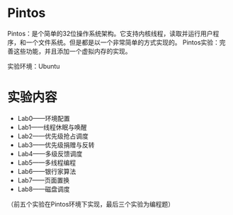 # Pintos

Pintos：是个简单的32位操作系统架构。它支持内核线程，读取并运行用户程序，和一个文件系统。但是都是以一个非常简单的方式实现的。
Pintos实验：完善这些功能，并且添加一个虚拟内存的实现。

实验环境：Ubuntu



# 实验内容

* Lab0——环境配置
* Lab1——线程休眠与唤醒
* Lab2——优先级抢占调度
* Lab3——优先级捐赠与反转
* Lab4——多级反馈调度
* Lab5——多线程编程
* Lab6——银行家算法
* Lab7——页面置换
* Lab8——磁盘调度

（前五个实验在Pintos环境下实现，最后三个实验为编程题）


